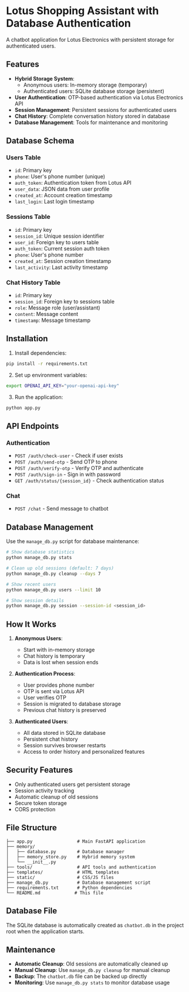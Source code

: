 # Lotus Shopping Assistant with Database Authentication

A chatbot application for Lotus Electronics with persistent storage for authenticated users.

## Features

- **Hybrid Storage System**: 
  - Anonymous users: In-memory storage (temporary)
  - Authenticated users: SQLite database storage (persistent)
- **User Authentication**: OTP-based authentication via Lotus Electronics API
- **Session Management**: Persistent sessions for authenticated users
- **Chat History**: Complete conversation history stored in database
- **Database Management**: Tools for maintenance and monitoring

## Database Schema

### Users Table
- `id`: Primary key
- `phone`: User's phone number (unique)
- `auth_token`: Authentication token from Lotus API
- `user_data`: JSON data from user profile
- `created_at`: Account creation timestamp
- `last_login`: Last login timestamp

### Sessions Table
- `id`: Primary key
- `session_id`: Unique session identifier
- `user_id`: Foreign key to users table
- `auth_token`: Current session auth token
- `phone`: User's phone number
- `created_at`: Session creation timestamp
- `last_activity`: Last activity timestamp

### Chat History Table
- `id`: Primary key
- `session_id`: Foreign key to sessions table
- `role`: Message role (user/assistant)
- `content`: Message content
- `timestamp`: Message timestamp

## Installation

1. Install dependencies:
```bash
pip install -r requirements.txt
```

2. Set up environment variables:
```bash
export OPENAI_API_KEY="your-openai-api-key"
```

3. Run the application:
```bash
python app.py
```

## API Endpoints

### Authentication
- `POST /auth/check-user` - Check if user exists
- `POST /auth/send-otp` - Send OTP to phone
- `POST /auth/verify-otp` - Verify OTP and authenticate
- `POST /auth/sign-in` - Sign in with password
- `GET /auth/status/{session_id}` - Check authentication status

### Chat
- `POST /chat` - Send message to chatbot

## Database Management

Use the `manage_db.py` script for database maintenance:

```bash
# Show database statistics
python manage_db.py stats

# Clean up old sessions (default: 7 days)
python manage_db.py cleanup --days 7

# Show recent users
python manage_db.py users --limit 10

# Show session details
python manage_db.py session --session-id <session_id>
```

## How It Works

1. **Anonymous Users**: 
   - Start with in-memory storage
   - Chat history is temporary
   - Data is lost when session ends

2. **Authentication Process**:
   - User provides phone number
   - OTP is sent via Lotus API
   - User verifies OTP
   - Session is migrated to database storage
   - Previous chat history is preserved

3. **Authenticated Users**:
   - All data stored in SQLite database
   - Persistent chat history
   - Session survives browser restarts
   - Access to order history and personalized features

## Security Features

- Only authenticated users get persistent storage
- Session activity tracking
- Automatic cleanup of old sessions
- Secure token storage
- CORS protection

## File Structure

```
├── app.py                 # Main FastAPI application
├── memory/
│   ├── database.py        # Database manager
│   ├── memory_store.py    # Hybrid memory system
│   └── __init__.py
├── tools/                 # API tools and authentication
├── templates/             # HTML templates
├── static/                # CSS/JS files
├── manage_db.py           # Database management script
├── requirements.txt       # Python dependencies
└── README.md             # This file
```

## Database File

The SQLite database is automatically created as `chatbot.db` in the project root when the application starts.

## Maintenance

- **Automatic Cleanup**: Old sessions are automatically cleaned up
- **Manual Cleanup**: Use `manage_db.py cleanup` for manual cleanup
- **Backup**: The `chatbot.db` file can be backed up directly
- **Monitoring**: Use `manage_db.py stats` to monitor database usage 